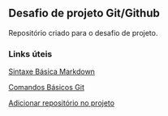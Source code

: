 ## Desafio de projeto Git/Github
Repositório criado para o desafio de projeto.

### Links úteis
[Sintaxe Básica Markdown](https://www.markdownguide.org/basic-syntax/)

[Comandos Básicos Git](https://medium.com/@andradegabriela20/o-que-%C3%A9-git-git-bash-e-comandos-b%C3%A1sicos-94a53de6d376#:~:text=Se%20voc%C3%AA%20estiver%20com%20pressa%2C%20aqui%20est%C3%A1%20um,no%20Stage%20para%20o%20HEAD%20Mais%20itens...%20)

[Adicionar repositório no projeto](https://www.bing.com/search?q=adicionar+repositorio+remoto+git&FORM=QSRE5)

